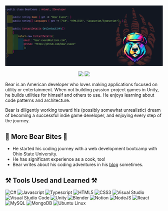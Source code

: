 <p align="center">
<img src="bear-banner.png">
</p>

<p align="center">
<a href="mailto:bear-evans@outlook.com"><img src="https://img.shields.io/badge/Gmail-D14836?style=for-the-badge&logo=gmail&logoColor=white" /></a>   <a href="https://www.linkedin.com/in/bear-evans/"><img src="https://img.shields.io/badge/LinkedIn-0077B5?style=for-the-badge&logo=linkedin&logoColor=white" /></a>
</p>

Bear is an American developer who loves making applications focused on utility or entertainment. When not building passion-project games in Unity, he builds utilities for himself and others to use. He enjoys learning about code patterns and architecture.

Bear is diligently working toward his (possibly somewhat unrealistic) dream of becoming a successful indie game developer, and enjoying every step of the journey.

## 🐻 More Bear Bites 🐻

- He started his coding journey with a web development bootcamp with Ohio State University.
- He has significant experience as a cook, too!
- Bear writes about his coding adventures in his [blog](https://dev.to/bearevans) sometimes.

## ⚒️ Tools Used and Learned ⚒️

<img src="https://cdn.jsdelivr.net/gh/devicons/devicon@latest/icons/csharp/csharp-original.svg" alt="C#" width="45" height="45"/>
<img src="https://cdn.jsdelivr.net/gh/devicons/devicon@latest/icons/javascript/javascript-original.svg" alt="Javascript" width="45" height="45"/>
<img src="https://cdn.jsdelivr.net/gh/devicons/devicon@latest/icons/typescript/typescript-original.svg" alt="Typescript" width="45" height="45"/>
<img src="https://cdn.jsdelivr.net/gh/devicons/devicon@latest/icons/html5/html5-original.svg" alt="HTML5" width="45" height="45"/>
<img src="https://cdn.jsdelivr.net/gh/devicons/devicon@latest/icons/css3/css3-original.svg" alt="CSS3" width="45" height="45"/>
<img src="https://cdn.jsdelivr.net/gh/devicons/devicon@latest/icons/visualstudio/visualstudio-original.svg" alt="Visual Studio" width="45" height="45"/>
<img src="https://cdn.jsdelivr.net/gh/devicons/devicon@latest/icons/vscode/vscode-original.svg" alt="Visual Studio Code" width="45" height="45"/>
<img src="https://cdn.jsdelivr.net/gh/devicons/devicon@latest/icons/unity/unity-original.svg" alt="Unity" width="45" height="45"/>
<img src="https://cdn.jsdelivr.net/gh/devicons/devicon@latest/icons/blender/blender-original.svg" alt="Blender" width="45" height="45"/>
<img src="https://cdn.jsdelivr.net/gh/devicons/devicon@latest/icons/notion/notion-original.svg" alt="Notion" width="45" height="45"/>
<img src="https://cdn.jsdelivr.net/gh/devicons/devicon@latest/icons/nodejs/nodejs-original.svg" alt="NodeJS" width="45" height="45"/>
<img src="https://cdn.jsdelivr.net/gh/devicons/devicon@latest/icons/react/react-original.svg" alt="React" width="45" height="45"/>
<img src="https://cdn.jsdelivr.net/gh/devicons/devicon@latest/icons/mysql/mysql-original.svg" alt="MySQL" width="45" height="45"/>
<img src="https://cdn.jsdelivr.net/gh/devicons/devicon@latest/icons/mongodb/mongodb-original.svg" alt="MongoDB" width="45" height="45"/>
<img src="https://cdn.jsdelivr.net/gh/devicons/devicon@latest/icons/ubuntu/ubuntu-original.svg" alt="Ubuntu Linux" width="45" height="45"/>


